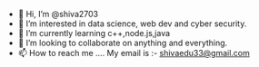 - 👋 Hi, I’m @shiva2703
- 👀 I’m interested in data science, web dev and cyber security.
- 🌱 I’m currently learning c++,node.js,java
- 💞️ I’m looking to collaborate on anything and everything.
- 📫 How to reach me .... My email is :- shivaedu33@gmail.com

<!---
shiva2703/shiva2703 is a ✨ special ✨ repository because its `README.md` (this file) appears on your GitHub profile.
You can click the Preview link to take a look at your changes.
--->
